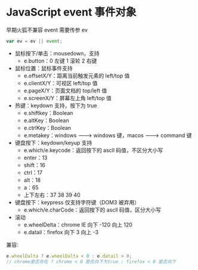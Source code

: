 # JavaScript event 事件对象

早期火狐不兼容 event 需要传参 ev

```js
var ev = ev || event;
```

- 鼠标按下/单击：mousedown，支持
  - e.button：0 左键 1 滚轮 2 右键
- 鼠标位置：鼠标事件支持
  - e.offsetX/Y：距离当前触发元素的 left/top 值
  - e.clientX/Y：可视区 left/top 值
  - e.pageX/Y：页面文档的 top/left 值
  - e.screenX/Y：屏幕左上角 left/top 值
- 热键：keydown 支持，按下为 true
  - e.shiftkey：Boolean
  - e.altKey：Boolean
  - e.ctrlKey：Boolean
  - e.metakey：windows ---> windows 键，macos ---> command 键
- 键盘按下：keydown/keyup 支持
  - e.which/e.keycode：返回按下的 ascll 码值，不区分大小写
  - enter：13
  - shift：16
  - ctrl：17
  - alt：18
  - a：65
  - 上下左右：37 38 39 40
- 键盘按下：keypress 仅支持字符键（DOM3 被弃用）
  - e.which/e.charCode：返回按下的 ascll 码值，区分大小写
- 滚动
  - e.wheelDelta：chrome IE 向下 -120 向上 120
  - e.datail：firefox 向下 3 向上 -3

兼容:

```js
e.wheelDalta ? e.wheelDalta < 0 : e.datail > 0;
// chrome是否存在 ? chrome < 0 是否向下为true : firefox < 0 是否向下
```
